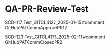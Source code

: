 # QA-PR-Review-Test

SCD-117 Test_GITCL4122_2025-01-15 #comment GitHubPATCommApprovePR12

SCD-123 Test_GITCL4173_2025-02-11 #comment GitHubPATCommClosedPR2

